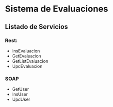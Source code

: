 # Sistema de Evaluaciones

## Listado de Servicios

### Rest:

- InsEvaluacion
- GetEvaluacion
- GetListEvaluacion
- UpdEvaluacion

### SOAP

- GetUser
- InsUser
- UpdUser
